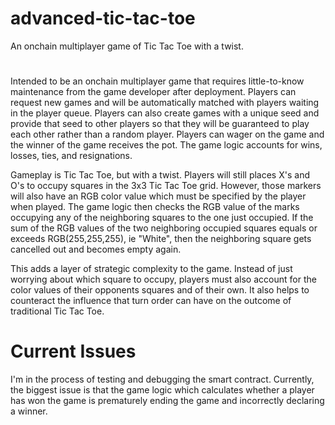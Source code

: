 # advanced-tic-tac-toe
An onchain multiplayer game of Tic Tac Toe with a twist.

#

Intended to be an onchain multiplayer game that requires little-to-know maintenance from the game developer after deployment.  Players can request new games and will be automatically matched with players waiting in the player queue.  Players can also create games with a unique seed and provide that seed to other players so that they will be guaranteed to play each other rather than a random player.  Players can wager on the game and the winner of the game receives the pot.   The game logic accounts for wins, losses, ties, and resignations.

Gameplay is Tic Tac Toe, but with a twist.  Players will still places X's and O's to occupy squares in the 3x3 Tic Tac Toe grid. However, those markers will also have an RGB color value which must be specified by the player when played.  The game logic then checks the RGB value of the marks occupying any of the neighboring squares to the one just occupied. If the sum of the RGB values of the two neighboring occupied squares equals or exceeds RGB(255,255,255), ie "White", then the neighboring square gets cancelled out and becomes empty again.

This adds a layer of strategic complexity to the game.  Instead of just worrying about which square to occupy, players must also account for the color values of their opponents squares and of their own.  It also helps to counteract the influence that turn order can have on the outcome of traditional Tic Tac Toe.

# Current Issues
I'm in the process of testing and debugging the smart contract.  Currently, the biggest issue is that the game logic which calculates whether a player has won the game is prematurely ending the game and incorrectly declaring a winner.
